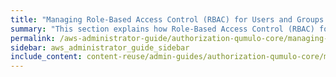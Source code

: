 ```yaml
---
title: "Managing Role-Based Access Control (RBAC) for Users and Groups in Qumulo Core"
summary: "This section explains how Role-Based Access Control (RBAC) for users and groups works in Qumulo Core, explains the role types, and shows how to manage them by using the Qumulo Core Web UI."
permalink: /aws-administrator-guide/authorization-qumulo-core/managing-role-based-access-control-rbac.html
sidebar: aws_administrator_guide_sidebar
include_content: content-reuse/admin-guides/authorization-qumulo-core/managing-role-based-access-control-rbac.md
---
```

